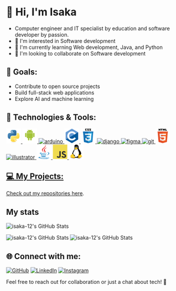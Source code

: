 # 👋 Hi, I'm Isaka

-  Computer engineer and IT specialist by education and software developer by passion.
- 👀 I'm interested in Software development 
- 🌱 I'm currently learning Web development, Java, and Python 
- 💞️ I'm looking to collaborate on Software development

## 🎯 Goals:

- Contribute to open source projects
- Build full-stack web applications
- Explore AI and machine learning


## 🚀 Technologies & Tools:

<p align="left"><a href="https://www.python.org" target="_blank" rel="noreferrer"> <img src="https://raw.githubusercontent.com/devicons/devicon/master/icons/python/python-original.svg" alt="python" width="40" height="40"/> </a>  <a href="https://developer.android.com" target="_blank" rel="noreferrer"> <img src="https://raw.githubusercontent.com/devicons/devicon/master/icons/android/android-original-wordmark.svg" alt="android" width="40" height="40"/> </a> <a href="https://www.arduino.cc/" target="_blank" rel="noreferrer"> <img src="https://cdn.worldvectorlogo.com/logos/arduino-1.svg" alt="arduino" width="40" height="40"/> </a> <a href="https://www.cprogramming.com/" target="_blank" rel="noreferrer"> <img src="https://raw.githubusercontent.com/devicons/devicon/master/icons/c/c-original.svg" alt="c" width="40" height="40"/> </a> <a href="https://www.w3schools.com/css/" target="_blank" rel="noreferrer"> <img src="https://raw.githubusercontent.com/devicons/devicon/master/icons/css3/css3-original-wordmark.svg" alt="css3" width="40" height="40"/> </a> <a href="https://www.djangoproject.com/" target="_blank" rel="noreferrer"> <img src="https://cdn.worldvectorlogo.com/logos/django.svg" alt="django" width="40" height="40"/> </a> <a href="https://www.figma.com/" target="_blank" rel="noreferrer"> <img src="https://www.vectorlogo.zone/logos/figma/figma-icon.svg" alt="figma" width="40" height="40"/> </a> <a href="https://git-scm.com/" target="_blank" rel="noreferrer"> <img src="https://www.vectorlogo.zone/logos/git-scm/git-scm-icon.svg" alt="git" width="40" height="40"/> </a> <a href="https://www.w3.org/html/" target="_blank" rel="noreferrer"> <img src="https://raw.githubusercontent.com/devicons/devicon/master/icons/html5/html5-original-wordmark.svg" alt="html5" width="40" height="40"/> </a> <a href="https://www.adobe.com/in/products/illustrator.html" target="_blank" rel="noreferrer"> <img src="https://www.vectorlogo.zone/logos/adobe_illustrator/adobe_illustrator-icon.svg" alt="illustrator" width="40" height="40"/> </a> <a href="https://www.java.com" target="_blank" rel="noreferrer"> <img src="https://raw.githubusercontent.com/devicons/devicon/master/icons/java/java-original.svg" alt="java" width="40" height="40"/> </a> <a href="https://developer.mozilla.org/en-US/docs/Web/JavaScript" target="_blank" rel="noreferrer"> <img src="https://raw.githubusercontent.com/devicons/devicon/master/icons/javascript/javascript-original.svg" alt="javascript" width="40" height="40"/> </a> <a href="https://www.linux.org/" target="_blank" rel="noreferrer"> <img src="https://raw.githubusercontent.com/devicons/devicon/master/icons/linux/linux-original.svg" alt="linux" width="40" height="40"/> </p>

## 💻 My Projects:

Check out my repositories [here](https://github.com/isaka-12?tab=repositories).


## My stats

<p align="centre"><img src="https://github-readme-stats.vercel.app/api?username=isaka-12&theme=outrun&show_icons=true&hide_border=false&count_private=true" alt="isaka-12's GitHub Stats" /> </p>
<p align = "centre"><img src="https://github-readme-stats.vercel.app/api/top-langs/?username=isaka-12&theme=outrun&show_icons=true&hide_border=false&layout=compact" alt="isaka-12's GitHub Stats" align = "centre-left" />
<img src="https://github-readme-streak-stats.herokuapp.com/?user=isaka-12&theme=outrun&hide_border=false" alt="isaka-12's GitHub Stats" align =  "centre-right" /> </p>


## 🌐 Connect with me:

[![GitHub](https://img.shields.io/badge/GitHub-000?style=for-the-badge&logo=github)](https://github.com/isaka-12)
[![LinkedIn](https://img.shields.io/badge/LinkedIn-blue?style=for-the-badge&logo=linkedin&logoColor=white)](https://www.linkedin.com/in/isaka-mtweve-359122289/)
[![Instagram](https://img.shields.io/badge/Instagram-E4405F?style=for-the-badge&logo=instagram&logoColor=white)](https://www.instagram.com/mtweveisaka?igsh=MWVxYWlvenZ0bDVvcQ%3D%3D)

Feel free to reach out for collaboration or just a chat about tech! 🚀

